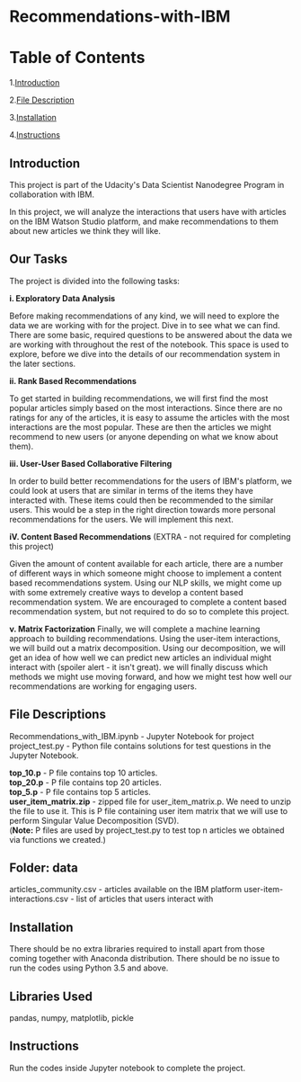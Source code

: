 # Recommendations-with-IBM
# Table of Contents
1.[Introduction](https://github.com/aparna-git-swe/Disaster_Response_Project#introduction)

2.[File Description](https://github.com/aparna-git-swe/Disaster_Response_Project#file-description)

3.[Installation](https://github.com/aparna-git-swe/Disaster_Response_Project#Installation)

4.[Instructions](https://github.com/aparna-git-swe/Disaster_Response_Project#Instructions)

## Introduction
This project is part of the Udacity's Data Scientist Nanodegree Program in collaboration with IBM.

In this project, we will analyze the interactions that users have with articles on the IBM Watson Studio platform, and make recommendations to them about new articles we think they will like.

## Our Tasks
The project is divided into the following tasks:

**i. Exploratory Data Analysis**

Before making recommendations of any kind, we will need to explore the data we are working with for the project. Dive in to see what we can find. There are some basic, required questions to be answered about the data we are working with throughout the rest of the notebook. This space is used to explore, before we dive into the details of our recommendation system in the later sections.

**ii. Rank Based Recommendations**

To get started in building recommendations, we will first find the most popular articles simply based on the most interactions. Since there are no ratings for any of the articles, it is easy to assume the articles with the most interactions are the most popular. These are then the articles we might recommend to new users (or anyone depending on what we know about them).

**iii. User-User Based Collaborative Filtering**

In order to build better recommendations for the users of IBM's platform, we could look at users that are similar in terms of the items they have interacted with. These items could then be recommended to the similar users. This would be a step in the right direction towards more personal recommendations for the users. We will implement this next.

**iV. Content Based Recommendations** (EXTRA - not required for completing this project)

Given the amount of content available for each article, there are a number of different ways in which someone might choose to implement a content based recommendations system. Using our NLP skills, we might come up with some extremely creative ways to develop a content based recommendation system. We are encouraged to complete a content based recommendation system, but not required to do so to complete this project.

**v. Matrix Factorization**
Finally, we will complete a machine learning approach to building recommendations. Using the user-item interactions, we will build out a matrix decomposition. Using our decomposition, we will get an idea of how well we can predict new articles an individual might interact with (spoiler alert - it isn't great). we will finally discuss which methods we might use moving forward, and how we might test how well our recommendations are working for engaging users.

## File Descriptions
Recommendations_with_IBM.ipynb - Jupyter Notebook for project
project_test.py - Python file contains solutions for test questions in the Jupyter Notebook.

**top_10.p** - P file contains top 10 articles.</br>
**top_20.p** - P file contains top 20 articles.</br>
**top_5.p** - P file contains top 5 articles.</br>
**user_item_matrix.zip** - zipped file for user_item_matrix.p. We need to unzip the file to use it. This is P file containing user item matrix that we will use to perform Singular Value Decomposition (SVD).</br>
(**Note:** P files are used by project_test.py to test top n articles we obtained via functions we created.)

## Folder: data
articles_community.csv - articles available on the IBM platform
user-item-interactions.csv - list of articles that users interact with

## Installation
There should be no extra libraries required to install apart from those coming together with Anaconda distribution. There should be no issue to run the codes using Python 3.5 and above.

## Libraries Used
pandas, numpy, matplotlib, pickle

## Instructions
Run the codes inside Jupyter notebook to complete the project.
